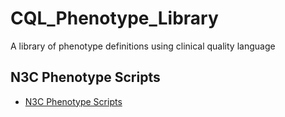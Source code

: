 # CQL_Phenotype_Library
A library of phenotype definitions using clinical quality language


## N3C Phenotype Scripts
* [N3C Phenotype Scripts](https://github.com/National-COVID-Cohort-Collaborative/Phenotype_Data_Acquisition/tree/master/PhenotypeScripts)
